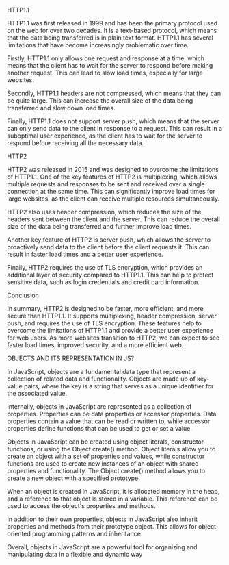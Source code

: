 HTTP1.1

HTTP1.1 was first released in 1999 and has been the primary protocol used on the web for over two decades. It is a text-based protocol, which means that the data being transferred is in plain text format. HTTP1.1 has several limitations that have become increasingly problematic over time.

Firstly, HTTP1.1 only allows one request and response at a time, which means that the client has to wait for the server to respond before making another request. This can lead to slow load times, especially for large websites.

Secondly, HTTP1.1 headers are not compressed, which means that they can be quite large. This can increase the overall size of the data being transferred and slow down load times.

Finally, HTTP1.1 does not support server push, which means that the server can only send data to the client in response to a request. This can result in a suboptimal user experience, as the client has to wait for the server to respond before receiving all the necessary data.

HTTP2

HTTP2 was released in 2015 and was designed to overcome the limitations of HTTP1.1. One of the key features of HTTP2 is multiplexing, which allows multiple requests and responses to be sent and received over a single connection at the same time. This can significantly improve load times for large websites, as the client can receive multiple resources simultaneously.

HTTP2 also uses header compression, which reduces the size of the headers sent between the client and the server. This can reduce the overall size of the data being transferred and further improve load times.

Another key feature of HTTP2 is server push, which allows the server to proactively send data to the client before the client requests it. This can result in faster load times and a better user experience.

Finally, HTTP2 requires the use of TLS encryption, which provides an additional layer of security compared to HTTP1.1. This can help to protect sensitive data, such as login credentials and credit card information.

Conclusion

In summary, HTTP2 is designed to be faster, more efficient, and more secure than HTTP1.1. It supports multiplexing, header compression, server push, and requires the use of TLS encryption. These features help to overcome the limitations of HTTP1.1 and provide a better user experience for web users. As more websites transition to HTTP2, we can expect to see faster load times, improved security, and a more efficient web.

OBJECTS AND ITS REPRESENTATION IN JS?

In JavaScript, objects are a fundamental data type that represent a collection of related data and functionality. Objects are made up of key-value pairs, where the key is a string that serves as a unique identifier for the associated value.

Internally, objects in JavaScript are represented as a collection of properties. Properties can be data properties or accessor properties. Data properties contain a value that can be read or written to, while accessor properties define functions that can be used to get or set a value.

Objects in JavaScript can be created using object literals, constructor functions, or using the Object.create() method. Object literals allow you to create an object with a set of properties and values, while constructor functions are used to create new instances of an object with shared properties and functionality. The Object.create() method allows you to create a new object with a specified prototype.

When an object is created in JavaScript, it is allocated memory in the heap, and a reference to that object is stored in a variable. This reference can be used to access the object's properties and methods.

In addition to their own properties, objects in JavaScript also inherit properties and methods from their prototype object. This allows for object-oriented programming patterns and inheritance.

Overall, objects in JavaScript are a powerful tool for organizing and manipulating data in a flexible and dynamic way
